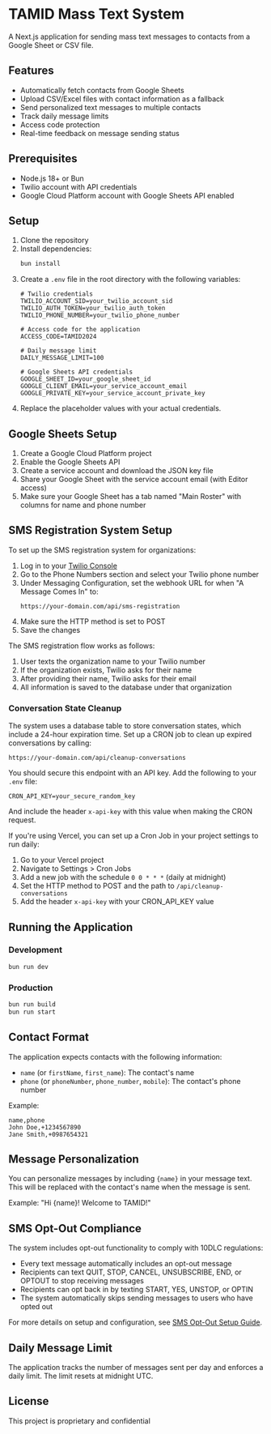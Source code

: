 # TAMID Mass Text System

A Next.js application for sending mass text messages to contacts from a Google Sheet or CSV file.

<!-- Test deployment connection -->

## Features

- Automatically fetch contacts from Google Sheets
- Upload CSV/Excel files with contact information as a fallback
- Send personalized text messages to multiple contacts
- Track daily message limits
- Access code protection
- Real-time feedback on message sending status

## Prerequisites

- Node.js 18+ or Bun
- Twilio account with API credentials
- Google Cloud Platform account with Google Sheets API enabled

## Setup

1. Clone the repository
2. Install dependencies:
   ```bash
   bun install
   ```
3. Create a `.env` file in the root directory with the following variables:
   ```
   # Twilio credentials
   TWILIO_ACCOUNT_SID=your_twilio_account_sid
   TWILIO_AUTH_TOKEN=your_twilio_auth_token
   TWILIO_PHONE_NUMBER=your_twilio_phone_number

   # Access code for the application
   ACCESS_CODE=TAMID2024

   # Daily message limit
   DAILY_MESSAGE_LIMIT=100
   
   # Google Sheets API credentials
   GOOGLE_SHEET_ID=your_google_sheet_id
   GOOGLE_CLIENT_EMAIL=your_service_account_email
   GOOGLE_PRIVATE_KEY=your_service_account_private_key
   ```
4. Replace the placeholder values with your actual credentials.

## Google Sheets Setup

1. Create a Google Cloud Platform project
2. Enable the Google Sheets API
3. Create a service account and download the JSON key file
4. Share your Google Sheet with the service account email (with Editor access)
5. Make sure your Google Sheet has a tab named "Main Roster" with columns for name and phone number

## SMS Registration System Setup

To set up the SMS registration system for organizations:

1. Log in to your [Twilio Console](https://console.twilio.com/)
2. Go to the Phone Numbers section and select your Twilio phone number
3. Under Messaging Configuration, set the webhook URL for when "A Message Comes In" to:
   ```
   https://your-domain.com/api/sms-registration
   ```
4. Make sure the HTTP method is set to POST
5. Save the changes

The SMS registration flow works as follows:
1. User texts the organization name to your Twilio number
2. If the organization exists, Twilio asks for their name
3. After providing their name, Twilio asks for their email
4. All information is saved to the database under that organization

### Conversation State Cleanup

The system uses a database table to store conversation states, which include a 24-hour expiration time. Set up a CRON job to clean up expired conversations by calling:

```
https://your-domain.com/api/cleanup-conversations
```

You should secure this endpoint with an API key. Add the following to your `.env` file:

```
CRON_API_KEY=your_secure_random_key
```

And include the header `x-api-key` with this value when making the CRON request.

If you're using Vercel, you can set up a Cron Job in your project settings to run daily:
1. Go to your Vercel project
2. Navigate to Settings > Cron Jobs
3. Add a new job with the schedule `0 0 * * *` (daily at midnight)
4. Set the HTTP method to POST and the path to `/api/cleanup-conversations`
5. Add the header `x-api-key` with your CRON_API_KEY value

## Running the Application

### Development

```bash
bun run dev
```

### Production

```bash
bun run build
bun run start
```

## Contact Format

The application expects contacts with the following information:
- `name` (or `firstName`, `first_name`): The contact's name
- `phone` (or `phoneNumber`, `phone_number`, `mobile`): The contact's phone number

Example:
```
name,phone
John Doe,+1234567890
Jane Smith,+0987654321
```

## Message Personalization

You can personalize messages by including `{name}` in your message text. This will be replaced with the contact's name when the message is sent.

Example: "Hi {name}! Welcome to TAMID!"

## SMS Opt-Out Compliance

The system includes opt-out functionality to comply with 10DLC regulations:

- Every text message automatically includes an opt-out message
- Recipients can text QUIT, STOP, CANCEL, UNSUBSCRIBE, END, or OPTOUT to stop receiving messages
- Recipients can opt back in by texting START, YES, UNSTOP, or OPTIN
- The system automatically skips sending messages to users who have opted out

For more details on setup and configuration, see [SMS Opt-Out Setup Guide](docs/SMS_OPT_OUT_SETUP.md).

## Daily Message Limit

The application tracks the number of messages sent per day and enforces a daily limit. The limit resets at midnight UTC.

## License

This project is proprietary and confidential
